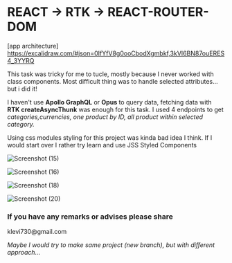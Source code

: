 <h1>REACT -> RTK -> REACT-ROUTER-DOM</h1>

[app architecture]
https://excalidraw.com/#json=0IfYfV8g0ooCbodXgmbkf,3kVI6BN87ouERES4_3YYRQ


This task was tricky for me to tucle, mostly because I never worked with class components. 
Most difficult thing was to handle selected attributes... but i did it!

I haven't use <strong>Apollo GraphQL</strong> or <strong>Opus</strong> to query data, fetching data with <strong>RTK createAsyncThunk</strong> was enough for this task. I used 4 endpoints to get <i>categories,currencies, one product by ID, all product within selected category.</i>

Using css modules styling for this project was kinda bad idea I think. If I would start over I rather try learn and use JSS Styled Components

![Screenshot (15)](https://user-images.githubusercontent.com/103096207/198902712-0c3e4bd5-5cec-469b-9b8f-4db16b250e2c.png)

![Screenshot (16)](https://user-images.githubusercontent.com/103096207/198902775-86cadc64-e105-460f-8535-2e15e5f4b7a9.png)

![Screenshot (18)](https://user-images.githubusercontent.com/103096207/198902757-49723e80-ddab-4490-a0ef-de7aac207da4.png)

![Screenshot (20)](https://user-images.githubusercontent.com/103096207/198902769-fc798ebc-1abc-4f16-bad3-9a3ee41ee5c8.png)




<h3>If you have any remarks or advises please share</h3> klevi730@gmail.com


<i>Maybe I would try to make same project (new branch), but with different approach...</i>





